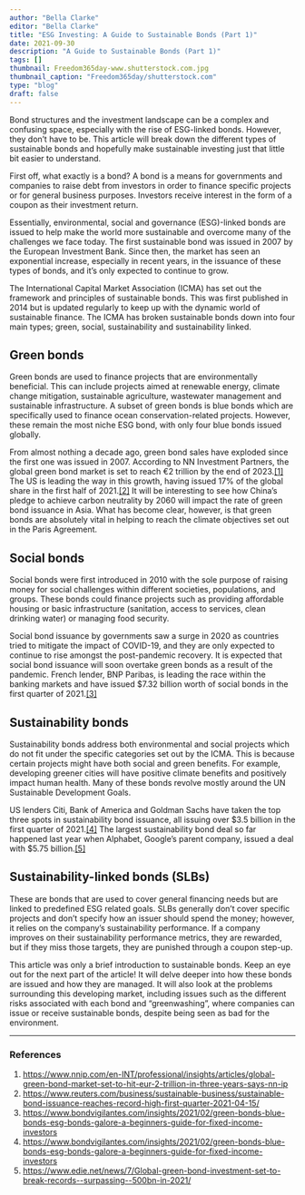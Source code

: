 ```yaml
---
author: "Bella Clarke"
editor: "Bella Clarke"
title: "ESG Investing: A Guide to Sustainable Bonds (Part 1)"
date: 2021-09-30
description: "A Guide to Sustainable Bonds (Part 1)"
tags: []
thumbnail: Freedom365day-www.shutterstock.com.jpg
thumbnail_caption: "Freedom365day/shutterstock.com"
type: "blog"
draft: false
---
```


Bond structures and the investment landscape can be a complex and confusing space, especially with the rise of ESG-linked bonds. However, they don’t have to be. This article will break down the different types of sustainable bonds and hopefully make sustainable investing just that little bit easier to understand.

First off, what exactly is a bond? A bond is a means for governments and companies to raise debt from investors in order to finance specific projects or for general business purposes. Investors receive interest in the form of a coupon as their investment return.

Essentially, environmental, social and governance (ESG)-linked bonds are issued to help make the world more sustainable and overcome many of the challenges we face today. The first sustainable bond was issued in 2007 by the European Investment Bank. Since then, the market has seen an exponential increase, especially in recent years, in the issuance of these types of bonds, and it’s only expected to continue to grow. 

The International Capital Market Association (ICMA) has set out the framework and principles of sustainable bonds. This was first published in 2014 but is updated regularly to keep up with the dynamic world of sustainable finance. The ICMA has broken sustainable bonds down into four main types; green, social, sustainability and sustainability linked. 

## Green bonds

Green bonds are used to finance projects that are environmentally beneficial. This can include projects aimed at renewable energy, climate change mitigation, sustainable agriculture, wastewater management and sustainable infrastructure. A subset of green bonds is blue bonds which are specifically used to finance ocean conservation-related projects. However, these remain the most niche ESG bond, with only four blue bonds issued globally.

From almost nothing a decade ago, green bond sales have exploded since the first one was issued in 2007. According to NN Investment Partners, the global green bond market is set to reach €2 trillion by the end of 2023.[[1]](#references) The US is leading the way in this growth, having issued 17% of the global share in the first half of 2021.[[2]](#references) It will be interesting to see how China’s pledge to achieve carbon neutrality by 2060 will impact the rate of green bond issuance in Asia. What has become clear, however, is that green bonds are absolutely vital in helping to reach the climate objectives set out in the Paris Agreement.


## Social bonds

Social bonds were first introduced in 2010 with the sole purpose of raising money for social challenges within different societies, populations, and groups. These bonds could finance projects such as providing affordable housing or basic infrastructure (sanitation, access to services, clean drinking water) or managing food security. 

Social bond issuance by governments saw a surge in 2020 as countries tried to mitigate the impact of COVID-19, and they are only expected to continue to rise amongst the post-pandemic recovery. It is expected that social bond issuance will soon overtake green bonds as a result of the pandemic. French lender, BNP Paribas, is leading the race within the banking markets and have issued $7.32 billion worth of social bonds in the first quarter of 2021.[[3]](#references)

## Sustainability bonds

Sustainability bonds address both environmental and social projects which do not fit under the specific categories set out by the ICMA. This is because certain projects might have both social and green benefits. For example, developing greener cities will have positive climate benefits and positively impact human health. Many of these bonds revolve mostly around the UN Sustainable Development Goals.

US lenders Citi, Bank of America and Goldman Sachs have taken the top three spots in sustainability bond issuance, all issuing over $3.5 billion in the first quarter of 2021.[[4]](#references) The largest sustainability bond deal so far happened last year when Alphabet, Google’s parent company, issued a deal with $5.75 billion.[[5]](#references)

## Sustainability-linked bonds (SLBs)

These are bonds that are used to cover general financing needs but are linked to predefined ESG related goals. SLBs generally don’t cover specific projects and don’t specify how an issuer should spend the money; however, it relies on the company’s sustainability performance. If a company improves on their sustainability performance metrics, they are rewarded, but if they miss those targets, they are punished through a coupon step-up.

This article was only a brief introduction to sustainable bonds. Keep an eye out for the next part of the article! It will delve deeper into how these bonds are issued and how they are managed. It will also look at the problems surrounding this developing market, including issues such as the different risks associated with each bond and “greenwashing”, where companies can issue or receive sustainable bonds, despite being seen as bad for the environment.

-----
### References
1. <https://www.nnip.com/en-INT/professional/insights/articles/global-green-bond-market-set-to-hit-eur-2-trillion-in-three-years-says-nn-ip> 
2. <https://www.reuters.com/business/sustainable-business/sustainable-bond-issuance-reaches-record-high-first-quarter-2021-04-15/> 
3. <https://www.bondvigilantes.com/insights/2021/02/green-bonds-blue-bonds-esg-bonds-galore-a-beginners-guide-for-fixed-income-investors> 
4. <https://www.bondvigilantes.com/insights/2021/02/green-bonds-blue-bonds-esg-bonds-galore-a-beginners-guide-for-fixed-income-investors> 
5. <https://www.edie.net/news/7/Global-green-bond-investment-set-to-break-records--surpassing--500bn-in-2021/>
